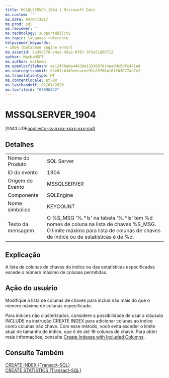 ```yaml
---
title: MSSQLSERVER_1904 | Microsoft Docs
ms.custom: ''
ms.date: 04/04/2017
ms.prod: sql
ms.reviewer: ''
ms.technology: supportability
ms.topic: language-reference
helpviewer_keywords:
- 1904 (Database Engine error)
ms.assetid: 2a35d57d-74e2-45a2-8f67-3f2e51d69712
author: MashaMSFT
ms.author: mathoma
ms.openlocfilehash: ea12450aba44938a1333687d14aa0dc5dfc471e4
ms.sourcegitcommit: b2e81cb349eecacee91cd3766410ffb3677ad7e2
ms.translationtype: HT
ms.contentlocale: pt-BR
ms.lasthandoff: 02/01/2020
ms.locfileid: "67896832"
---
```

# <a name="mssqlserver_1904"></a>MSSQLSERVER_1904
[!INCLUDE[appliesto-ss-xxxx-xxxx-xxx-md](../../includes/appliesto-ss-xxxx-xxxx-xxx-md.md)]
  
## <a name="details"></a>Detalhes  
  
|||  
|-|-|  
|Nome do Produto|SQL Server|  
|ID do evento|1904|  
|Origem do Evento|MSSQLSERVER|  
|Componente|SQLEngine|  
|Nome simbólico|KEYCOUNT|  
|Texto da mensagem|O %S_MSG '%.*ls' na tabela '%.\*ls' tem %d nomes de coluna na lista de chaves %S_MSG. O limite máximo para lista de colunas de chaves de índice ou de estatísticas é de %d.|  
  
## <a name="explanation"></a>Explicação  
A lista de colunas de chaves do índice ou das estatísticas especificadas excede o número máximo de colunas permitidas.  
  
## <a name="user-action"></a>Ação do usuário  
Modifique a lista de colunas de chaves para incluir não mais do que o número máximo de colunas especificado.  
  
Para índices não clusterizados, considere a possibilidade de usar a cláusula INCLUDE na instrução CREATE INDEX para adicionar colunas ao índice como colunas não chave. Com esse método, você evita exceder o limite atual de tamanho de índice, que é de até 16 colunas de chave. Para obter mais informações, consulte [Create Indexes with Included Columns](~/relational-databases/indexes/create-indexes-with-included-columns.md).  
  
## <a name="see-also"></a>Consulte Também  
[CREATE INDEX &#40;Transact-SQL&#41;](~/t-sql/statements/create-index-transact-sql.md)  
[CREATE STATISTICS &#40;Transact-SQL&#41;](~/t-sql/statements/create-statistics-transact-sql.md)  
  
